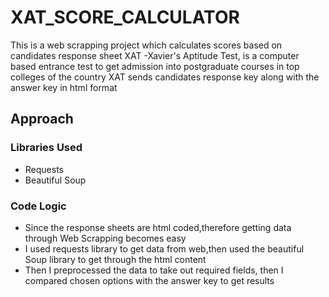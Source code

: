 # XAT_SCORE_CALCULATOR
This is a web scrapping project which calculates scores based on candidates response sheet
XAT -Xavier's Aptitude Test, is a computer based entrance test to get admission into postgraduate courses in top colleges of the country
XAT sends candidates response key along with the answer key in html format
## Approach
### **Libraries  Used**
* Requests
* Beautiful Soup
### Code Logic
* Since the response sheets are html coded,therefore getting data through Web Scrapping becomes easy
* I used requests library to get data from web,then used the beautiful Soup library to get through the html content
* Then I preprocessed the data to take out required fields, then I compared chosen options with the answer key to get results



